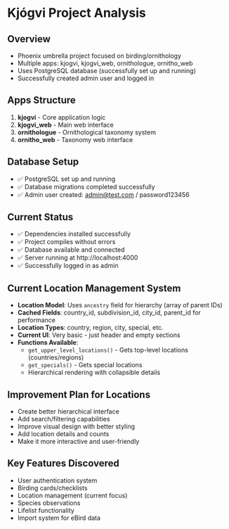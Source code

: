 # Kjógvi Project Analysis

## Overview
- Phoenix umbrella project focused on birding/ornithology
- Multiple apps: kjogvi, kjogvi_web, ornithologue, ornitho_web
- Uses PostgreSQL database (successfully set up and running)
- Successfully created admin user and logged in

## Apps Structure
1. **kjogvi** - Core application logic
2. **kjogvi_web** - Main web interface  
3. **ornithologue** - Ornithological taxonomy system
4. **ornitho_web** - Taxonomy web interface

## Database Setup
- ✅ PostgreSQL set up and running
- ✅ Database migrations completed successfully
- ✅ Admin user created: admin@test.com / password123456

## Current Status
- ✅ Dependencies installed successfully
- ✅ Project compiles without errors
- ✅ Database available and connected
- ✅ Server running at http://localhost:4000
- ✅ Successfully logged in as admin

## Current Location Management System
- **Location Model**: Uses `ancestry` field for hierarchy (array of parent IDs)
- **Cached Fields**: country_id, subdivision_id, city_id, parent_id for performance
- **Location Types**: country, region, city, special, etc.
- **Current UI**: Very basic - just header and empty sections
- **Functions Available**:
  - `get_upper_level_locations()` - Gets top-level locations (countries/regions)
  - `get_specials()` - Gets special locations
  - Hierarchical rendering with collapsible details

## Improvement Plan for Locations
- Create better hierarchical interface
- Add search/filtering capabilities
- Improve visual design with better styling
- Add location details and counts
- Make it more interactive and user-friendly

## Key Features Discovered
- User authentication system
- Birding cards/checklists
- Location management (current focus)
- Species observations
- Lifelist functionality
- Import system for eBird data
